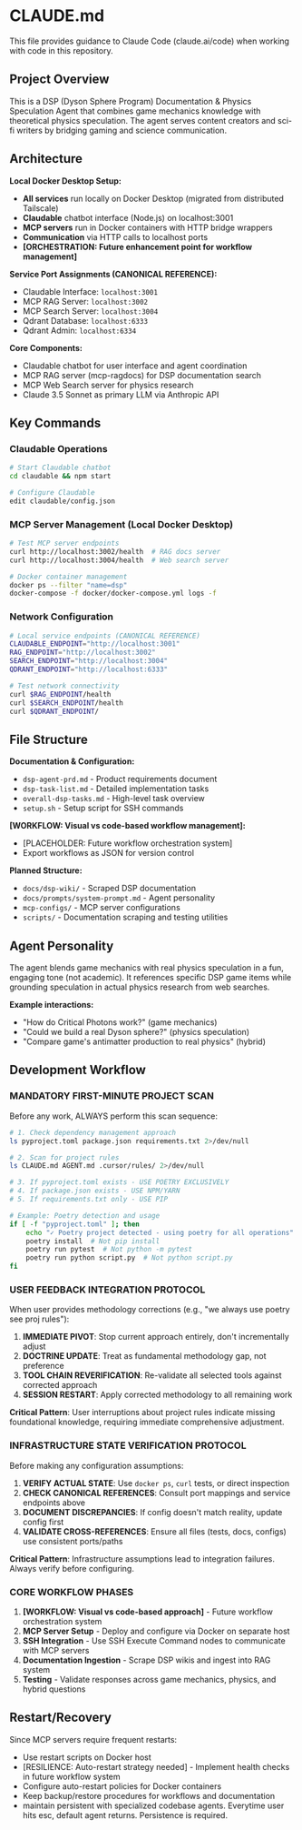 # CLAUDE.md

This file provides guidance to Claude Code (claude.ai/code) when working with code in this repository.

## Project Overview

This is a DSP (Dyson Sphere Program) Documentation & Physics Speculation Agent that combines game mechanics knowledge with theoretical physics speculation. The agent serves content creators and sci-fi writers by bridging gaming and science communication.

## Architecture

**Local Docker Desktop Setup:**
- **All services** run locally on Docker Desktop (migrated from distributed Tailscale)
- **Claudable** chatbot interface (Node.js) on localhost:3001
- **MCP servers** run in Docker containers with HTTP bridge wrappers
- **Communication** via HTTP calls to localhost ports
- **[ORCHESTRATION: Future enhancement point for workflow management]**

**Service Port Assignments (CANONICAL REFERENCE):**
- Claudable Interface: `localhost:3001`
- MCP RAG Server: `localhost:3002`
- MCP Search Server: `localhost:3004`
- Qdrant Database: `localhost:6333`
- Qdrant Admin: `localhost:6334`

**Core Components:**
- Claudable chatbot for user interface and agent coordination
- MCP RAG server (mcp-ragdocs) for DSP documentation search  
- MCP Web Search server for physics research
- Claude 3.5 Sonnet as primary LLM via Anthropic API

## Key Commands

### Claudable Operations
```bash
# Start Claudable chatbot
cd claudable && npm start

# Configure Claudable
edit claudable/config.json
```

### MCP Server Management (Local Docker Desktop)
```bash
# Test MCP server endpoints
curl http://localhost:3002/health  # RAG docs server
curl http://localhost:3004/health  # Web search server

# Docker container management
docker ps --filter "name=dsp"
docker-compose -f docker/docker-compose.yml logs -f
```

### Network Configuration
```bash
# Local service endpoints (CANONICAL REFERENCE)
CLAUDABLE_ENDPOINT="http://localhost:3001"
RAG_ENDPOINT="http://localhost:3002"
SEARCH_ENDPOINT="http://localhost:3004"
QDRANT_ENDPOINT="http://localhost:6333"

# Test network connectivity
curl $RAG_ENDPOINT/health
curl $SEARCH_ENDPOINT/health
curl $QDRANT_ENDPOINT/
```

## File Structure

**Documentation & Configuration:**
- `dsp-agent-prd.md` - Product requirements document
- `dsp-task-list.md` - Detailed implementation tasks
- `overall-dsp-tasks.md` - High-level task overview
- `setup.sh` - Setup script for SSH commands

**[WORKFLOW: Visual vs code-based workflow management]:**
- [PLACEHOLDER: Future workflow orchestration system]
- Export workflows as JSON for version control

**Planned Structure:**
- `docs/dsp-wiki/` - Scraped DSP documentation
- `docs/prompts/system-prompt.md` - Agent personality
- `mcp-configs/` - MCP server configurations
- `scripts/` - Documentation scraping and testing utilities

## Agent Personality

The agent blends game mechanics with real physics speculation in a fun, engaging tone (not academic). It references specific DSP game items while grounding speculation in actual physics research from web searches.

**Example interactions:**
- "How do Critical Photons work?" (game mechanics)
- "Could we build a real Dyson sphere?" (physics speculation)  
- "Compare game's antimatter production to real physics" (hybrid)

## Development Workflow

### **MANDATORY FIRST-MINUTE PROJECT SCAN**
Before any work, ALWAYS perform this scan sequence:

```bash
# 1. Check dependency management approach
ls pyproject.toml package.json requirements.txt 2>/dev/null

# 2. Scan for project rules
ls CLAUDE.md AGENT.md .cursor/rules/ 2>/dev/null

# 3. If pyproject.toml exists - USE POETRY EXCLUSIVELY
# 4. If package.json exists - USE NPM/YARN
# 5. If requirements.txt only - USE PIP

# Example: Poetry detection and usage
if [ -f "pyproject.toml" ]; then
    echo "✓ Poetry project detected - using poetry for all operations"
    poetry install  # Not pip install
    poetry run pytest  # Not python -m pytest
    poetry run python script.py  # Not python script.py
fi
```

### **USER FEEDBACK INTEGRATION PROTOCOL**
When user provides methodology corrections (e.g., "we always use poetry see proj rules"):

1. **IMMEDIATE PIVOT**: Stop current approach entirely, don't incrementally adjust
2. **DOCTRINE UPDATE**: Treat as fundamental methodology gap, not preference
3. **TOOL CHAIN REVERIFICATION**: Re-validate all selected tools against corrected approach
4. **SESSION RESTART**: Apply corrected methodology to all remaining work

**Critical Pattern**: User interruptions about project rules indicate missing foundational knowledge, requiring immediate comprehensive adjustment.

### **INFRASTRUCTURE STATE VERIFICATION PROTOCOL**
Before making any configuration assumptions:

1. **VERIFY ACTUAL STATE**: Use `docker ps`, `curl` tests, or direct inspection
2. **CHECK CANONICAL REFERENCES**: Consult port mappings and service endpoints above
3. **DOCUMENT DISCREPANCIES**: If config doesn't match reality, update config first
4. **VALIDATE CROSS-REFERENCES**: Ensure all files (tests, docs, configs) use consistent ports/paths

**Critical Pattern**: Infrastructure assumptions lead to integration failures. Always verify before configuring.

### **CORE WORKFLOW PHASES**
1. **[WORKFLOW: Visual vs code-based approach]** - Future workflow orchestration system
2. **MCP Server Setup** - Deploy and configure via Docker on separate host
3. **SSH Integration** - Use SSH Execute Command nodes to communicate with MCP servers
4. **Documentation Ingestion** - Scrape DSP wikis and ingest into RAG system
5. **Testing** - Validate responses across game mechanics, physics, and hybrid questions

## Restart/Recovery

Since MCP servers require frequent restarts:
- Use restart scripts on Docker host
- [RESILIENCE: Auto-restart strategy needed] - Implement health checks in future workflow system
- Configure auto-restart policies for Docker containers
- Keep backup/restore procedures for workflows and documentation
- maintain persistent with specialized codebase agents. Everytime user hits esc, default agent returns. Persistence is required.
